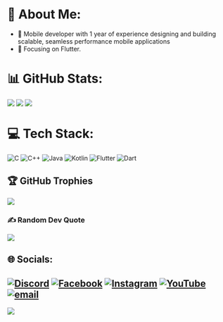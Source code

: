 # 💫 About Me:
- 🔭 Mobile developer with 1 year of experience designing and building scalable, seamless performance mobile applications<br>
- 🌱 Focusing on Flutter.<br/>

# 📊 GitHub Stats:

![](https://github-readme-stats.vercel.app/api?username=hulsambath&theme=github_dark&hide_border=false&include_all_commits=true&count_private=true)
![](https://github-readme-streak-stats.herokuapp.com/?user=hulsambath&theme=github_dark&hide_border=false)
![](https://github-readme-stats.vercel.app/api/top-langs/?username=hulsambath&theme=github_dark&hide_border=false&include_all_commits=true&count_private=true&layout=compact)<br/>

# 💻 Tech Stack:
![C](https://img.shields.io/badge/c-%2300599C.svg?style=for-the-badge&logo=c&logoColor=white) ![C++](https://img.shields.io/badge/c++-%2300599C.svg?style=for-the-badge&logo=c%2B%2B&logoColor=white) ![Java](https://img.shields.io/badge/java-%23ED8B00.svg?style=for-the-badge&logo=openjdk&logoColor=white) ![Kotlin](https://img.shields.io/badge/kotlin-%237F52FF.svg?style=for-the-badge&logo=kotlin&logoColor=white) ![Flutter](https://img.shields.io/badge/Flutter-%2302569B.svg?style=for-the-badge&logo=Flutter&logoColor=white) ![Dart](https://img.shields.io/badge/dart-%230175C2.svg?style=for-the-badge&logo=dart&logoColor=white)<br/>

## 🏆 GitHub Trophies
![](https://github-profile-trophy.vercel.app/?username=hulsambath&theme=github_dark&no-frame=false&no-bg=false&margin-w=4)<br/>

### ✍️ Random Dev Quote
![](https://quotes-github-readme.vercel.app/api?type=horizontal&theme=tokyonight)

## 🌐 Socials:
[![Discord](https://img.shields.io/badge/Discord-%237289DA.svg?logo=discord&logoColor=white)](https://discord.gg/sambath_twentythree) [![Facebook](https://img.shields.io/badge/Facebook-%231877F2.svg?logo=Facebook&logoColor=white)](https://facebook.com/therealsambath) [![Instagram](https://img.shields.io/badge/Instagram-%23E4405F.svg?logo=Instagram&logoColor=white)](https://instagram.com/hulsambathh) [![YouTube](https://img.shields.io/badge/YouTube-%23FF0000.svg?logo=YouTube&logoColor=white)](https://youtube.com/@hulsambath) [![email](https://img.shields.io/badge/Email-D14836?logo=gmail&logoColor=white)](mailto:hulsambath14@gmail.com) 
---
[![](https://visitcount.itsvg.in/api?id=hulsambath&icon=0&color=0)](https://visitcount.itsvg.in)
